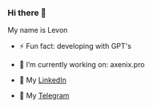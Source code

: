### Hi there 👋
My name is Levon

<!--
**KleoPadre/KleoPadre** is a ✨ _special_ ✨ repository because its `README.md` (this file) appears on your GitHub profile.

Here are some ideas to get you started:

- 🌱 I’m currently learning ...
- 👯 I’m looking to collaborate on ...
- 🤔 I’m looking for help with ...
- 💬 Ask me about ...
- 📫 How to reach me: ...
- 😄 Pronouns: ...
-->
- ⚡ Fun fact: developing with GPT's

- 🔭 I’m currently working on: axenix.pro
- 🔗 My [LinkedIn](https://www.linkedin.com/in/levonosipov/)
- 💬 My [Telegram](https://t.me/levonosipov)

